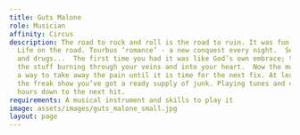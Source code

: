```yaml
---
title: Guts Malone
role: Musician
affinity: Circus
description: The road to rock and roll is the road to ruin. It was fun for a while.
  Life on the road. Tourbus ‘romance’ - a new conquest every night.  Sex, rock’n’roll
  and drugs...  The first time you had it was like God’s own embrace; the heat of
  the stuff burning through your veins and into your heart.  Now the music is just
  a way to take away the pain until it is time for the next fix. At least here in
  the freak show you’ve got a ready supply of junk. Playing tunes and counting the
  hours down to the next hit.
requirements: A musical instrument and skills to play it
image: assets/images/guts_malone_small.jpg
layout: page
---
```


